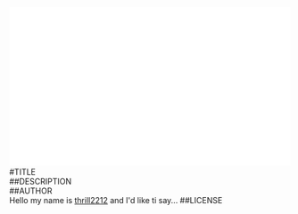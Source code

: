 ![image](screenshot.png)  
#TITLE  
##DESCRIPTION  
##AUTHOR  
Hello my name is [thrill2212](https://github.com/thrill2212) and I'd like ti say... 
##LICENSE  

